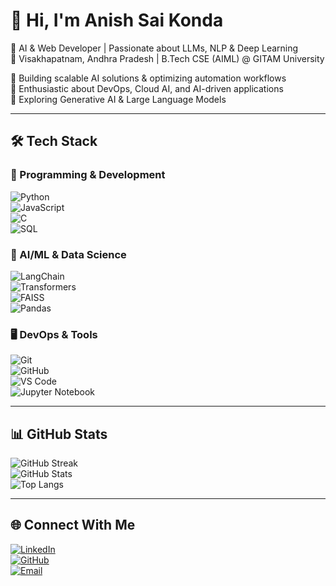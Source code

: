 # 👋 Hi, I'm Anish Sai Konda  

🚀 AI & Web Developer | Passionate about LLMs, NLP & Deep Learning  
📍 Visakhapatnam, Andhra Pradesh | B.Tech CSE (AIML) @ GITAM University  

🔹 Building scalable AI solutions & optimizing automation workflows  
🔹 Enthusiastic about DevOps, Cloud AI, and AI-driven applications  
🔹 Exploring Generative AI & Large Language Models  

---

## 🛠️ Tech Stack  

### 📌 Programming & Development  
![Python](https://img.shields.io/badge/Python-3776AB?style=for-the-badge&logo=python&logoColor=white)  
![JavaScript](https://img.shields.io/badge/JavaScript-F7DF1E?style=for-the-badge&logo=javascript&logoColor=black)  
![C](https://img.shields.io/badge/C-00599C?style=for-the-badge&logo=c&logoColor=white)  
![SQL](https://img.shields.io/badge/SQL-4479A1?style=for-the-badge&logo=mysql&logoColor=white)  

### 🤖 AI/ML & Data Science  
![LangChain](https://img.shields.io/badge/LangChain-FFD43B?style=for-the-badge&logo=python&logoColor=black)  
![Transformers](https://img.shields.io/badge/Transformers-FF6F00?style=for-the-badge&logo=tensorflow&logoColor=white)  
![FAISS](https://img.shields.io/badge/FAISS-009688?style=for-the-badge)  
![Pandas](https://img.shields.io/badge/Pandas-150458?style=for-the-badge&logo=pandas&logoColor=white)  

### 🖥️ DevOps & Tools  
![Git](https://img.shields.io/badge/Git-F05032?style=for-the-badge&logo=git&logoColor=white)  
![GitHub](https://img.shields.io/badge/GitHub-181717?style=for-the-badge&logo=github&logoColor=white)  
![VS Code](https://img.shields.io/badge/VS%20Code-007ACC?style=for-the-badge&logo=visual-studio-code&logoColor=white)  
![Jupyter Notebook](https://img.shields.io/badge/Jupyter-F37626?style=for-the-badge&logo=jupyter&logoColor=white)  

---

## 📊 GitHub Stats  
![GitHub Streak](https://github-readme-streak-stats.herokuapp.com/?user=anish-konda&theme=dark&hide_border=false)  
![GitHub Stats](https://github-readme-stats.vercel.app/api?username=anish-konda&show_icons=true&theme=dark)  
![Top Langs](https://github-readme-stats.vercel.app/api/top-langs/?username=anish-konda&layout=compact&theme=dark)  

---

## 🌐 Connect With Me  
[![LinkedIn](https://img.shields.io/badge/LinkedIn-blue?style=for-the-badge&logo=linkedin)](https://linkedin.com/in/anish-konda)  
[![GitHub](https://img.shields.io/badge/GitHub-181717?style=for-the-badge&logo=github&logoColor=white)](https://github.com/anish-konda)  
[![Email](https://img.shields.io/badge/Email-D14836?style=for-the-badge&logo=gmail&logoColor=white)](mailto:anishkst07@gmail.com)  
